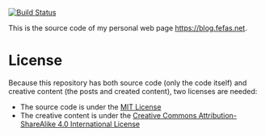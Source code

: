[![Build Status](https://travis-ci.org/fefas/blog.fefas.net.svg?branch=master)](https://travis-ci.org/fefas/blog.fefas.net)

This is the source code of my personal web page https://blog.fefas.net.

# License

Because this repository has both source code (only the code itself) and creative
content (the posts and created content), two licenses are needed:

- The source code is under the [MIT License](LICENSE)
- The creative content is under the [Creative Commons Attribution-ShareAlike 4.0
  International License](https://creativecommons.org/licenses/by-sa/4.0/)

